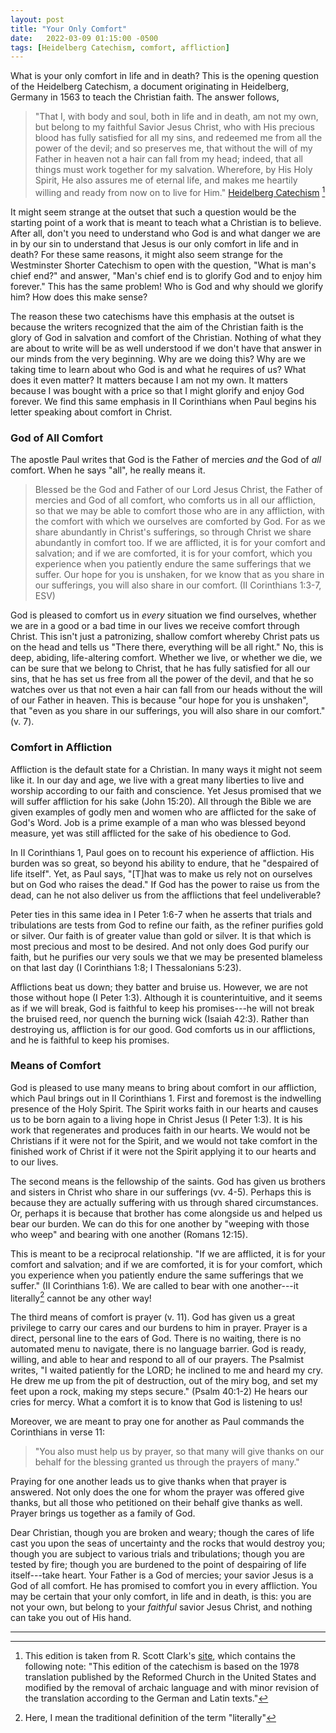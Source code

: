 ```yaml
---
layout: post
title: "Your Only Comfort"
date:   2022-03-09 01:15:00 -0500
tags: [Heidelberg Catechism, comfort, affliction]
---
```


What is your only comfort in life and in death? This is the opening
question of the Heidelberg Catechism, a document originating in
Heidelberg, Germany in 1563 to teach the Christian faith. The answer
follows,

> "That I, with body and soul, both in life and in death, am not my own,
> but belong to my faithful Savior Jesus Christ, who with His precious
> blood has fully satisfied for all my sins, and redeemed me from all
> the power of the devil; and so preserves me, that without the will of
> my Father in heaven not a hair can fall from my head; indeed, that all
> things must work together for my salvation. Wherefore, by His Holy
> Spirit, He also assures me of eternal life, and makes me heartily
> willing and ready from now on to live for Him." 
> [Heidelberg Catechism](https://heidelblog.net/catechism/) [^1]

It might seem strange at the outset that such a question would be the
starting point of a work that is meant to teach what a Christian is to
believe. After all, don't you need to understand who God is and what
danger we are in by our sin to understand that Jesus is our only comfort
in life and in death? For these same reasons, it might also seem strange
for the Westminster Shorter Catechism to open with the question, "What
is man's chief end?" and answer, "Man's chief end is to glorify God and
to enjoy him forever." This has the same problem! Who is God and why
should we glorify him? How does this make sense?

The reason these two catechisms have this emphasis at the outset is
because the writers recognized that the aim of the Christian faith is
the glory of God in salvation and comfort of the Christian. Nothing of
what they are about to write will be as well understood if we don't have
that answer in our minds from the very beginning. Why are we doing this?
Why are we taking time to learn about who God is and what he requires of
us? What does it even matter? It matters because I am not my own. It
matters because I was bought with a price so that I might glorify and
enjoy God forever. We find this same emphasis in II Corinthians when
Paul begins his letter speaking about comfort in Christ.

### God of All Comfort

The apostle Paul writes that God is the Father of mercies *and* the God
of *all* comfort. When he says "all", he really means it.

> Blessed be the God and Father of our Lord Jesus Christ, the Father of
> mercies and God of all comfort, who comforts us in all our affliction,
> so that we may be able to comfort those who are in any affliction,
> with the comfort with which we ourselves are comforted by God. For as
> we share abundantly in Christ\'s sufferings, so through Christ we
> share abundantly in comfort too. If we are afflicted, it is for your
> comfort and salvation; and if we are comforted, it is for your
> comfort, which you experience when you patiently endure the same
> sufferings that we suffer. Our hope for you is unshaken, for we know
> that as you share in our sufferings, you will also share in our
> comfort. (II Corinthians 1:3-7, ESV)

God is pleased to comfort us in *every* situation we find ourselves,
whether we are in a good or a bad time in our lives we receive comfort
through Christ. This isn't just a patronizing, shallow comfort whereby
Christ pats us on the head and tells us "There there, everything will be
all right." No, this is deep, abiding, life-altering comfort. Whether we
live, or whether we die, we can be sure that we belong to Christ, that
he has fully satisfied for all our sins, that he has set us free from
all the power of the devil, and that he so watches over us that not even
a hair can fall from our heads without the will of our Father in heaven.
This is because "our hope for you is unshaken", that "even as you share
in our sufferings, you will also share in our comfort." (v. 7).

### Comfort in Affliction

Affliction is the default state for a Christian. In many ways it might
not seem like it. In our day and age, we live with a great many
liberties to live and worship according to our faith and conscience. Yet
Jesus promised that we will suffer affliction for his sake (John 15:20).
All through the Bible we are given examples of godly men and women who
are afflicted for the sake of God's Word. Job is a prime example of a
man who was blessed beyond measure, yet was still afflicted for the sake
of his obedience to God.

In II Corinthians 1, Paul goes on to recount his experience of
affliction. His burden was so great, so beyond his ability to endure,
that he "despaired of life itself". Yet, as Paul says, "\[T\]hat was to
make us rely not on ourselves but on God who raises the dead." If God
has the power to raise us from the dead, can he not also deliver us from
the afflictions that feel undeliverable?

Peter ties in this same idea in I Peter 1:6-7 when he asserts that
trials and tribulations are tests from God to refine our faith, as the
refiner purifies gold or silver. Our faith is of greater value than gold
or silver. It is that which is most precious and most to be desired. And
not only does God purify our faith, but he purifies our very souls we
that we may be presented blameless on that last day (I Corinthians 1:8;
I Thessalonians 5:23).

Afflictions beat us down; they batter and bruise us. However, we are not
those without hope (I Peter 1:3). Although it is counterintuitive, and
it seems as if we will break, God is faithful to keep his promises---he
will not break the bruised reed, nor quench the burning wick (Isaiah
42:3). Rather than destroying us, affliction is for our good. God
comforts us in our afflictions, and he is faithful to keep his promises.

### Means of Comfort

God is pleased to use many means to bring about comfort in our
affliction, which Paul brings out in II Corinthians 1. First and
foremost is the indwelling presence of the Holy Spirit. The Spirit works
faith in our hearts and causes us to be born again to a living hope in
Christ Jesus (I Peter 1:3). It is his work that regenerates and produces
faith in our hearts. We would not be Christians if it were not for the
Spirit, and we would not take comfort in the finished work of Christ if
it were not the Spirit applying it to our hearts and to our lives.

The second means is the fellowship of the saints. God has given us
brothers and sisters in Christ who share in our sufferings (vv. 4-5).
Perhaps this is because they are actually suffering with us through
shared circumstances. Or, perhaps it is because that brother has come
alongside us and helped us bear our burden. We can do this for one
another by "weeping with those who weep" and bearing with one another
(Romans 12:15).

This is meant to be a reciprocal relationship. "If we are afflicted, it
is for your comfort and salvation; and if we are comforted, it is for
your comfort, which you experience when you patiently endure the same
sufferings that we suffer." (II Corinthians 1:6). We are called to bear
with one another---it literally[^2] cannot be any other way!

The third means of comfort is prayer (v. 11). God has given us a great
privilege to carry our cares and our burdens to him in prayer. Prayer is
a direct, personal line to the ears of God. There is no waiting, there
is no automated menu to navigate, there is no language barrier. God is
ready, willing, and able to hear and respond to all of our prayers. The
Psalmist writes, "I waited patiently for the LORD; he inclined to me and
heard my cry. He drew me up from the pit of destruction, out of the miry
bog, and set my feet upon a rock, making my steps secure." (Psalm 40:1-2)
He hears our cries for mercy. What a comfort it is to know that
God is listening to us!

Moreover, we are meant to pray one for another as Paul commands the Corinthians
in verse 11: 

> "You also must help us by prayer, so that many will give thanks on
> our behalf for the blessing granted us through the prayers of many."

Praying for one another leads us to give thanks when that prayer is
answered. Not only does the one for whom the prayer was offered give
thanks, but all those who petitioned on their behalf give thanks as
well. Prayer brings us together as a family of God.

Dear Christian, though you are broken and weary; though the cares of
life cast you upon the seas of uncertainty and the rocks that would
destroy you; though you are subject to various trials and tribulations;
though you are tested by fire; though you are burdened to the point of
despairing of life itself---take heart. Your Father is a God of mercies;
your savior Jesus is a God of all comfort. He has promised to comfort
you in every affliction. You may be certain that your only comfort, in
life and in death, is this: you are not your own, but belong to your
*faithful* savior Jesus Christ, and nothing can take you out of His
hand.

---

[^1]: This edition is taken from R. Scott Clark's [site](https://heidelblog.net/catechism/), which contains the following note: "This edition of the catechism is based on the 1978 translation published by the Reformed Church in the United States and modified by the removal of archaic language and with minor revision of the translation according to the German and Latin texts." 

[^2]: Here, I mean the traditional definition of the term "literally"

